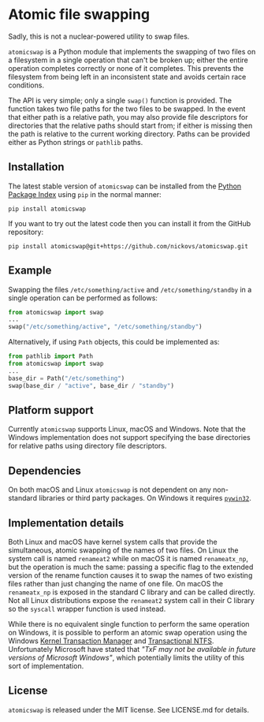 # Atomic file swapping

Sadly, this is not a nuclear-powered utility to swap files. 

`atomicswap` is a Python module that implements the swapping of two files on a filesystem
in a single operation that can't be broken up; either the entire operation
completes correctly or none of it completes. This prevents the filesystem
from being left in an inconsistent state and avoids certain race conditions.

The API is very simple; only a single `swap()` function is provided.  The
function takes two file paths for the two files to be swapped. In the event
that either path is a relative path, you may also provide file descriptors
for directories that the relative paths should start from; if either is
missing then the path is relative to the current working directory. Paths
can be provided either as Python strings or `pathlib` paths.

## Installation

The latest stable version of `atomicswap` can be installed from the [Python
Package Index](https://pypi.org) using `pip` in the normal manner:
```
pip install atomicswap
```
If you want to try out the latest code then you can install it from the
GitHub repository:
```
pip install atomicswap@git+https://github.com/nickovs/atomicswap.git
```


## Example

Swapping the files `/etc/something/active` and `/etc/something/standby` in 
a single operation can be performed as follows:
```python
from atomicswap import swap
...
swap("/etc/something/active", "/etc/something/standby")
```
Alternatively, if using `Path` objects, this could be implemented as:
```python
from pathlib import Path
from atomicswap import swap
...
base_dir = Path("/etc/something")
swap(base_dir / "active", base_dir / "standby")
```

## Platform support

Currently `atomicswap` supports Linux, macOS and Windows. Note that the Windows
implementation does not support specifying the base directories for relative paths
using directory file descriptors.

## Dependencies

On both macOS and Linux `atomicswap` is not dependent on any non-standard
libraries or third party packages. On Windows it requires
[`pywin32`](https://pypi.org/project/pywin32/).


## Implementation details

Both Linux and macOS have kernel system calls that provide the simultaneous,
atomic swapping of the names of two files. On Linux the system call is named
`renameat2` while on macOS it is named `renameatx_np`, but the operation is
much the same: passing a specific flag to the extended version of the rename
function causes it to swap the names of two existing files rather than just
changing the name of one file. On macOS the `renameatx_np` is exposed in the
standard C library and can be called directly. Not all Linux distributions expose
the `renameat2` system call in their C library so the `syscall` wrapper function
is used instead.

While there is no equivalent single function to perform the same operation on
Windows, it is possible to perform an atomic swap operation using the Windows
[Kernel Transaction Manager](https://learn.microsoft.com/en-us/windows/win32/ktm/kernel-transaction-manager-portal) and
[Transactional NTFS](https://learn.microsoft.com/en-us/windows/win32/fileio/transactional-ntfs-portal).
Unfortunately Microsoft have stated that _"TxF may not be available in future versions of 
Microsoft Windows"_, which potentially limits the utility of this sort of
implementation.


## License

`atomicswap` is released under the MIT license. See LICENSE.md for details.

